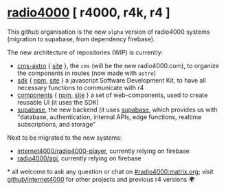 # [radio4000](https://radio4000.com) [ r4000, r4k, r4 ]

This github organisation is the new `alpha` version of radio4000 systems (migration to supabase, from dependency firebase).

The new architecture of repositories (WIP) is currently:

- [cms-astro](https://github.com/radio4000/cms-astro) { [site](https://cms-astro.pages.dev) }, the `cms` (will be the new radio4000.com), to organize the components in routes (now made with `astro`)
- [sdk](https://github.com/radio4000/sdk) { [npm](https://www.npmjs.com/package/@radio4000/sdk), [site](https://radio4000.github.io/sdk) } a javascript Software Development Kit, to have all necessary functions to communicate with r4
- [components](https://github.com/radio4000/components) { [npm](https://www.npmjs.com/package/@radio4000/components), [site](https://radio4000.github.io/components) } a set of web-components, used to create reusable UI (it uses the SDK)
- [supabase](https://github.com/radio4000/supabase), the new backend (it uses [supabase](https://supabase.com), which provides us with "database, authentication, internal APIs, edge functions, realtime subscriptions, and storage"

Next to be migrated to the new systems:

- [internet4000/radio4000-player](https://github.com/internet4000/radio4000-player), currently relying on firebase
- [radio4000/api](https://github.com/radio4000/api), currently relying on firebase


\* all welcome to ask any question or chat on [#radio4000:matrix.org](https://matrix.to/#/#radio4000:matrix.org); visit [github/internet4000](https://github.com/internet4000) for other projects and previous r4 versions 🌍
